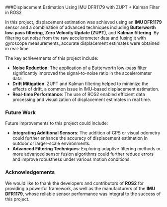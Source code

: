 ###Displacement Estimation Using IMU DFR1179 with ZUPT + Kalman Filter in ROS2

In this project, displacement estimation was achieved using an **IMU DFR1179** sensor and a combination of advanced techniques including **Butterworth low-pass filtering**, **Zero Velocity Update (ZUPT)**, and **Kalman filtering**. By filtering out noise from the raw accelerometer data and fusing it with gyroscope measurements, accurate displacement estimates were obtained in real-time. 

The key achievements of this project include:
- **Noise Reduction**: The application of a Butterworth low-pass filter significantly improved the signal-to-noise ratio in the accelerometer data.
- **Drift Mitigation**: ZUPT and Kalman filtering helped to minimize the effects of drift, a common issue in IMU-based displacement estimation.
- **Real-time Performance**: The use of ROS2 enabled efficient data processing and visualization of displacement estimates in real time.

### **Future Work**
Future improvements to this project could include:
- **Integrating Additional Sensors**: The addition of GPS or visual odometry could further enhance the accuracy of displacement estimation in outdoor or larger-scale environments.
- **Advanced Filtering Techniques**: Exploring adaptive filtering methods or more advanced sensor fusion algorithms could further reduce errors and improve robustness under various motion conditions.

### **Acknowledgements**
We would like to thank the developers and contributors of **ROS2** for providing a powerful framework, as well as the manufacturers of the **IMU DFR1179**, whose reliable sensor performance was integral to the success of this project.
